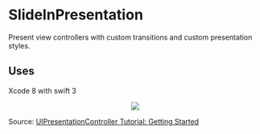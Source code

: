 # SlideInPresentation
Present view controllers with custom transitions and custom presentation styles.

## Uses
Xcode 8 with swift 3

<p align="center"><img src="https://koenig-media.raywenderlich.com/uploads/2016/08/medal_count_11.png"/></p>

Source: [UIPresentationController Tutorial: Getting Started](https://www.raywenderlich.com/139277/uipresentationcontroller-tutorial-getting-started?utm_source=raywenderlich.com+Weekly&utm_campaign=e451f74002-raywenderlich_com_Weekly10_13_2016&utm_medium=email&utm_term=0_83b6edc87f-e451f74002-414818977 )
